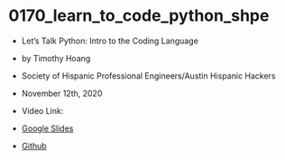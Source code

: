 # 0170_learn_to_code_python_shpe

- Let’s Talk Python: Intro to the Coding Language
- by Timothy Hoang
- Society of Hispanic Professional Engineers/Austin Hispanic Hackers
- November 12th, 2020

- Video Link: <tbd>
- [Google Slides](https://docs.google.com/presentation/d/1Kiwb1npDhaCeL4b7mH5KmGeIo2vqXaT3Ch-oOCfIfj4/edit?usp=sharing)
- [Github](https://github.com/timh1203/python_talk_shpe)
